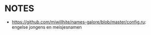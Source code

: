 # NOTES

 - https://github.com/miwillhite/names-galore/blob/master/config.ru: engelse jongens en meisjesnamen
